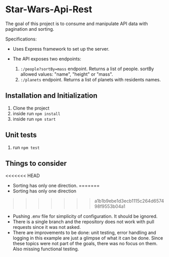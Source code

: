 # Star-Wars-Api-Rest

The goal of this project is to consume and manipulate API data with pagination and sorting.

Specifications:

- Uses Express framework to set up the server.
- The API exposes two endpoints:

  1. `:/people?sortBy=mass` endpoint. Returns a list of people. sortBy allowed values: "name", "height" or "mass".
  2. `:/planets` endpoint. Returns a list of planets with residents names.

## Installation and Initialization

1. Clone the project
2. inside run `npm install`
3. inside run `npm start`

## Unit tests

1. run `npm test`

## Things to consider

<<<<<<< HEAD
- Sorting has only one direction.
=======
- Sorting has only one direction
>>>>>>> a1b1b9ebe1d3ecb1115c264d657498f9553b04a1
- Pushing .env file for simplicity of configuration. It should be ignored.
- There is a single branch and the repository does not work with pull requests since it was not asked.
- There are improvements to be done: unit testing, error handling and logging in this example are just a glimpse of what it can be done. Since these topics were not part of the goals, there was no focus on them. Also missing functional testing.
